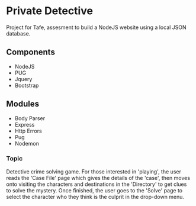 # Private Detective
Project for Tafe, assesment to build a NodeJS website using a local JSON database.

<h2>Components</h2>
<ul>
<li>NodeJS</li>
<li>PUG</li>
<li>Jquery</li>
<li>Bootstrap</li>
</ul>

<h2> Modules </h2>
<ul>
  <li>Body Parser</li>
  <li>Express</li>
  <li>Http Errors</li>
  <li>Pug</li>
  <li>Nodemon</li>
  </ul>

<h3>Topic</h3>
  
<p> Detective crime solving game. For those interested in 'playing', the user reads the 'Case File' page which gives the details of the 'case', then moves onto visiting the characters and destinations in the 'Directory' to get clues to solve the mystery. Once finished, the user goes to the 'Solve' page to select the character who they think is the culprit in the drop-down menu. </p>
